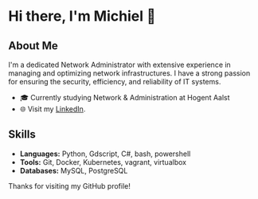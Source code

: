 # Hi there, I'm Michiel 👋

## About Me
I'm a dedicated Network Administrator with extensive experience in managing and optimizing network infrastructures. I have a strong passion for ensuring the security, efficiency, and reliability of IT systems.

- 🎓 Currently studying Network & Administration at Hogent Aalst
- 🌐 Visit my [LinkedIn](https://www.linkedin.com/in/michiel-de-smet-613251283/).

## Skills
- **Languages:** Python, Gdscript, C#, bash, powershell
- **Tools:** Git, Docker, Kubernetes, vagrant, virtualbox
- **Databases:** MySQL, PostgreSQL

Thanks for visiting my GitHub profile!
